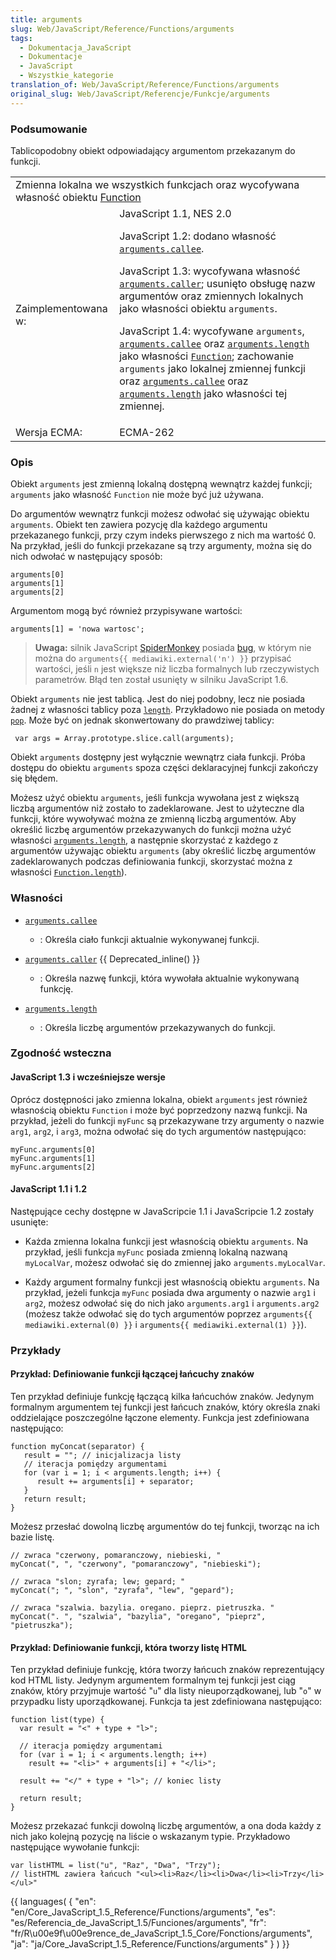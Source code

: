 ```yaml
---
title: arguments
slug: Web/JavaScript/Reference/Functions/arguments
tags:
  - Dokumentacja_JavaScript
  - Dokumentacje
  - JavaScript
  - Wszystkie_kategorie
translation_of: Web/JavaScript/Reference/Functions/arguments
original_slug: Web/JavaScript/Referencje/Funkcje/arguments
---
```

### Podsumowanie

Tablicopodobny obiekt odpowiadający argumentom przekazanym do funkcji.

<table class="fullwidth-table">
  <tbody>
    <tr>
      <td class="header" colspan="2">
        Zmienna lokalna we wszystkich funkcjach oraz wycofywana własność obiektu
        <a href="pl/Dokumentacja_j%c4%99zyka_JavaScript_1.5/Obiekty/Function"
          >Function</a
        >
      </td>
    </tr>
    <tr>
      <td>Zaimplementowana w:</td>
      <td>
        JavaScript 1.1, NES 2.0
        <p>
          JavaScript 1.2: dodano własność
          <code
            ><a
              href="pl/Dokumentacja_j%c4%99zyka_JavaScript_1.5/Funkcje/arguments/callee"
              >arguments.callee</a
            ></code
          >.
        </p>
        <p>
          JavaScript 1.3: wycofywana własność
          <code
            ><a
              href="pl/Dokumentacja_j%c4%99zyka_JavaScript_1.5/Funkcje/arguments/caller"
              >arguments.caller</a
            ></code
          >; usunięto obsługę nazw argumentów oraz zmiennych lokalnych jako
          własności obiektu <code>arguments</code>.
        </p>
        <p>
          JavaScript 1.4: wycofywane <code>arguments</code>,
          <code
            ><a
              href="pl/Dokumentacja_j%c4%99zyka_JavaScript_1.5/Funkcje/arguments/callee"
              >arguments.callee</a
            ></code
          >
          oraz
          <code
            ><a
              href="pl/Dokumentacja_j%c4%99zyka_JavaScript_1.5/Funkcje/arguments/length"
              >arguments.length</a
            ></code
          >
          jako własności
          <code
            ><a
              href="pl/Dokumentacja_j%c4%99zyka_JavaScript_1.5/Obiekty/Function"
              >Function</a
            ></code
          >; zachowanie <code>arguments</code> jako lokalnej zmiennej funkcji
          oraz
          <code
            ><a
              href="pl/Dokumentacja_j%c4%99zyka_JavaScript_1.5/Funkcje/arguments/callee"
              >arguments.callee</a
            ></code
          >
          oraz
          <code
            ><a
              href="pl/Dokumentacja_j%c4%99zyka_JavaScript_1.5/Funkcje/arguments/length"
              >arguments.length</a
            ></code
          >
          jako własności tej zmiennej.
        </p>
      </td>
    </tr>
    <tr>
      <td>Wersja ECMA:</td>
      <td>ECMA-262</td>
    </tr>
  </tbody>
</table>

### Opis

Obiekt `arguments` jest zmienną lokalną dostępną wewnątrz każdej funkcji; `arguments` jako własność `Function` nie może być już używana.

Do argumentów wewnątrz funkcji możesz odwołać się używając obiektu `arguments`. Obiekt ten zawiera pozycję dla każdego argumentu przekazanego funkcji, przy czym indeks pierwszego z nich ma wartość 0. Na przykład, jeśli do funkcji przekazane są trzy argumenty, można się do nich odwołać w następujący sposób:

    arguments[0]
    arguments[1]
    arguments[2]

Argumentom mogą być również przypisywane wartości:

    arguments[1] = 'nowa wartosc';

> **Uwaga:** silnik JavaScript [SpiderMonkey](pl/SpiderMonkey) posiada [bug](https://bugzilla.mozilla.org/show_bug.cgi?id=292215), w którym nie można do `arguments{{ mediawiki.external('n') }}` przypisać wartości, jeśli `n` jest większe niż liczba formalnych lub rzeczywistych parametrów.
> Błąd ten został usunięty w silniku JavaScript 1.6.

Obiekt `arguments` nie jest tablicą. Jest do niej podobny, lecz nie posiada żadnej z własności tablicy poza [`length`](pl/Dokumentacja_j%c4%99zyka_JavaScript_1.5/Funkcje/arguments/length). Przykładowo nie posiada on metody [`pop`](pl/Dokumentacja_j%c4%99zyka_JavaScript_1.5/Obiekty/Array/pop). Może być on jednak skonwertowany do prawdziwej tablicy:

     var args = Array.prototype.slice.call(arguments);

Obiekt `arguments` dostępny jest wyłącznie wewnątrz ciała funkcji. Próba dostępu do obiektu `arguments` spoza części deklaracyjnej funkcji zakończy się błędem.

Możesz użyć obiektu `arguments`, jeśli funkcja wywołana jest z większą liczbą argumentów niż zostało to zadeklarowane. Jest to użyteczne dla funkcji, które wywoływać można ze zmienną liczbą argumentów.
Aby określić liczbę argumentów przekazywanych do funkcji można użyć własności
[`arguments.length`](pl/Dokumentacja_j%c4%99zyka_JavaScript_1.5/Funkcje/arguments/length), a następnie skorzystać z każdego z argumentów używając obiektu `arguments` (aby określić liczbę argumentów zadeklarowanych podczas definiowania funkcji, skorzystać można z własności [`Function.length`](pl/Dokumentacja_j%c4%99zyka_JavaScript_1.5/Obiekty/Function/length)).

### Własności

- [`arguments.callee`](pl/Dokumentacja_j%c4%99zyka_JavaScript_1.5/Funkcje/arguments/callee)
  - : Określa ciało funkcji aktualnie wykonywanej funkcji.

- [`arguments.caller`](pl/Dokumentacja_j%c4%99zyka_JavaScript_1.5/Funkcje/arguments/caller) {{ Deprecated_inline() }}
  - : Określa nazwę funkcji, która wywołała aktualnie wykonywaną funkcję.

- [`arguments.length`](pl/Dokumentacja_j%c4%99zyka_JavaScript_1.5/Funkcje/arguments/length)
  - : Określa liczbę argumentów przekazywanych do funkcji.

### Zgodność wsteczna

#### JavaScript 1.3 i wcześniejsze wersje

Oprócz dostępności jako zmienna lokalna, obiekt `arguments` jest również własnością obiektu `Function` i może być poprzedzony nazwą funkcji. Na przykład, jeżeli do funkcji `myFunc` są przekazywane trzy argumenty o nazwie `arg1`, `arg2`, i `arg3`, można odwołać się do tych argumentów następująco:

    myFunc.arguments[0]
    myFunc.arguments[1]
    myFunc.arguments[2]

#### JavaScript 1.1 i 1.2

Następujące cechy dostępne w JavaScripcie 1.1 i JavaScripcie 1.2 zostały usunięte:

- Każda zmienna lokalna funkcji jest własnością obiektu `arguments`. Na przykład, jeśli funkcja `myFunc` posiada zmienną lokalną nazwaną `myLocalVar`, możesz odwołać się do zmiennej jako `arguments.myLocalVar`.

- Każdy argument formalny funkcji jest własnością obiektu `arguments`. Na przykład, jeżeli funkcja `myFunc` posiada dwa argumenty o nazwie `arg1` i `arg2`, możesz odwołać się do nich jako `arguments.arg1` i `arguments.arg2` (możesz także odwołać się do tych argumentów poprzez `arguments{{ mediawiki.external(0) }}` i `arguments{{ mediawiki.external(1) }}`).

### Przykłady

#### Przykład: Definiowanie funkcji łączącej łańcuchy znaków

Ten przykład definiuje funkcję łączącą kilka łańcuchów znaków. Jedynym formalnym argumentem tej funkcji jest łańcuch znaków, który określa znaki oddzielające poszczególne łączone elementy. Funkcja jest zdefiniowana następująco:

    function myConcat(separator) {
       result = ""; // inicjalizacja listy
       // iteracja pomiędzy argumentami
       for (var i = 1; i < arguments.length; i++) {
          result += arguments[i] + separator;
       }
       return result;
    }

Możesz przesłać dowolną liczbę argumentów do tej funkcji, tworząc na ich bazie listę.

    // zwraca "czerwony, pomaranczowy, niebieski, "
    myConcat(", ", "czerwony", "pomaranczowy", "niebieski");

    // zwraca "slon; zyrafa; lew; gepard; "
    myConcat("; ", "slon", "zyrafa", "lew", "gepard");

    // zwraca "szalwia. bazylia. oregano. pieprz. pietruszka. "
    myConcat(". ", "szalwia", "bazylia", "oregano", "pieprz", "pietruszka");

#### Przykład: Definiowanie funkcji, która tworzy listę HTML

Ten przykład definiuje funkcję, która tworzy łańcuch znaków reprezentujący kod HTML listy. Jedynym argumentem formalnym tej funkcji jest ciąg znaków, który przyjmuje wartość "`u`" dla listy nieuporządkowanej, lub "`o`" w przypadku listy uporządkowanej. Funkcja ta jest zdefiniowana następująco:

    function list(type) {
      var result = "<" + type + "l>";

      // iteracja pomiędzy argumentami
      for (var i = 1; i < arguments.length; i++)
        result += "<li>" + arguments[i] + "</li>";

      result += "</" + type + "l>"; // koniec listy

      return result;
    }

Możesz przekazać funkcji dowolną liczbę argumentów, a ona doda każdy z nich jako kolejną pozycję na liście o wskazanym typie. Przykładowo następujące wywołanie funkcji:

    var listHTML = list("u", "Raz", "Dwa", "Trzy");
    // listHTML zawiera łańcuch "<ul><li>Raz</li><li>Dwa</li><li>Trzy</li></ul>"

{{ languages( { "en": "en/Core_JavaScript\_1.5\_Reference/Functions/arguments", "es": "es/Referencia_de_JavaScript\_1.5/Funciones/arguments", "fr": "fr/R\u00e9f\u00e9rence_de_JavaScript\_1.5\_Core/Fonctions/arguments", "ja": "ja/Core_JavaScript\_1.5\_Reference/Functions/arguments" } ) }}
